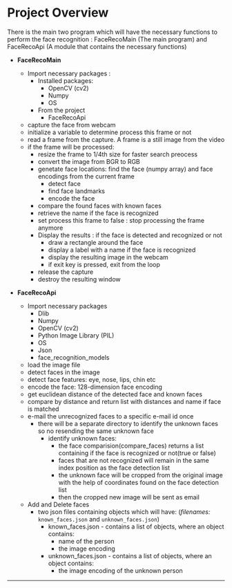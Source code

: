 # Project Overview
There is the main two program which will have the necessary functions to perform the face recognition
: FaceRecoMain (The main program) and FaceRecoApi (A module that contains the necessary functions)

- **FaceRecoMain**
  - Import necessary packages : 
    - Installed packages:
        - OpenCV (cv2) 
        - Numpy
        - OS
    - From the project
        - FaceRecoApi
  - capture the face from webcam
  - initialize a variable to determine process this frame or not
  - read a frame from the capture. A frame is a still image from the video
  - if the frame will be processed:
    - resize the frame to 1/4th size for faster search preocess
    - convert the image from BGR to RGB
    - genetate face locations: find the face (numpy array) and face encodings from the current frame
      - detect face
      - find face landmarks 
      - encode the face
    - compare the found faces with known faces
    - retrieve the name if the face is recognized
    - set process this frame to false : stop processing the frame anymore
    - Display the results : if the face is detected and recognized or not
      - draw a rectangle around the face
      - display a label with a name if the face is recognized
      - display the resulting image in the webcam
      - if exit key is pressed, exit from the loop
    - release the capture
    - destroy the resulting window

- **FaceRecoApi**
  - Import necessary packages 
    - Dlib
    - Numpy
    - OpenCV (cv2)
    - Python Image Library (PIL)
    - OS
    - Json
    - face_recognition_models
  - load the image file
  - detect faces in the image
  - detect face features: eye, nose, lips, chin etc
  - encode the face: 128-dimension face encoding
  - get euclidean distance of the detected face and known faces
  - compare by distance and return list with distances and name if face is matched
  - e-mail the unrecognized faces to a specific e-mail id once
    - there will be a separate directory to identify the unknown faces so no resending the same unknown face
      - identify unknown faces:
        - the face comparision(compare_faces) returns a list containing if the face is recognized or not(true or false)
        - faces that are not recognized will remain in the same index position as the face detection list
        - the unknown face will be cropped from the original image with the help of coordinates found on the face detection list
        - then the cropped new image will be sent as email
  - Add and Delete faces
    - two json files containing objects which will have: (*filenames:* `known_faces.json` and `unknown_faces.json`)
      - known_faces.json - contains a list of objects, where an object contains:
        - name of the person
        - the image encoding
      - unknown_faces.json - contains a list of objects, where an object contains:
        - the image encoding of the unknown person
---
